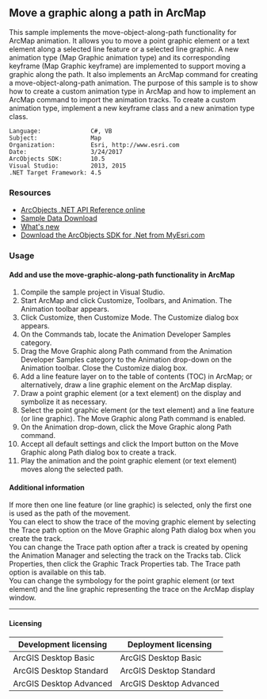 ## Move a graphic along a path in ArcMap

This sample implements the move-object-along-path functionality for ArcMap animation. It allows you to move a point graphic element or a text element along a selected line feature or a selected line graphic. A new animation type (Map Graphic animation type) and its corresponding keyframe (Map Graphic keyframe) are implemented to support moving a graphic along the path. It also implements an ArcMap command for creating a move-object-along-path animation. The purpose of this sample is to show how to create a custom animation type in ArcMap and how to implement an ArcMap command to import the animation tracks. To create a custom animation type, implement a new keyframe class and a new animation type class.   


<!-- TODO: Fill this section below with metadata about this sample-->
```
Language:              C#, VB
Subject:               Map
Organization:          Esri, http://www.esri.com
Date:                  3/24/2017
ArcObjects SDK:        10.5
Visual Studio:         2013, 2015
.NET Target Framework: 4.5
```

### Resources

* [ArcObjects .NET API Reference online](http://desktop.arcgis.com/en/arcobjects/latest/net/webframe.htm)  
* [Sample Data Download](../../releases)  
* [What's new](http://desktop.arcgis.com/en/arcobjects/latest/net/webframe.htm#05247c04-bfd9-4e36-ae09-bc6e833c3b14.htm)  
* [Download the ArcObjects SDK for .Net from MyEsri.com](https://my.esri.com/)  

### Usage
#### Add and use the move-graphic-along-path functionality in ArcMap  
1. Compile the sample project in Visual Studio.  
1. Start ArcMap and click Customize, Toolbars, and Animation. The Animation toolbar appears.  
1. Click Customize, then Customize Mode. The Customize dialog box appears.  
1. On the Commands tab, locate the Animation Developer Samples category.  
1. Drag the Move Graphic along Path command from the Animation Developer Samples category to the Animation drop-down on the Animation toolbar. Close the Customize dialog box.  
1. Add a line feature layer on to the table of contents (TOC) in ArcMap; or alternatively, draw a line graphic element on the ArcMap display.  
1. Draw a point graphic element (or a text element) on the display and symbolize it as necessary.  
1. Select the point graphic element (or the text element) and a line feature (or line graphic). The Move Graphic along Path command is enabled.  
1. On the Animation drop-down, click the Move Graphic along Path command.  
1. Accept all default settings and click the Import button on the Move Graphic along Path dialog box to create a track.  
1. Play the animation and the point graphic element (or text element) moves along the selected path.  





#### Additional information  
<div style="PADDING-RIGHT: 0in; MARGIN-TOP: 0in; PADDING-LEFT: 0in; MARGIN-BOTTOM: 0pt" xmlns="http://www.w3.org/1999/xhtml">If more then one line feature (or line graphic) is selected, only the first one is used as the path of the movement.</div>  
<div style="PADDING-RIGHT: 0in; MARGIN-TOP: 0in; PADDING-LEFT: 0in; MARGIN-BOTTOM: 0pt" xmlns="http://www.w3.org/1999/xhtml">You can elect to show the trace of the moving graphic element by selecting the Trace path option on the Move Graphic along Path dialog box when you create the track. </div>  
<div style="PADDING-RIGHT: 0in; MARGIN-TOP: 0in; PADDING-LEFT: 0in; MARGIN-BOTTOM: 0pt" xmlns="http://www.w3.org/1999/xhtml">You can change the Trace path option after a track is created by opening the Animation Manager and selecting the track on the Tracks tab. Click Properties, then click the Graphic Track Properties tab. The Trace path option is available on this tab.</div>  
<div style="PADDING-RIGHT: 0in; MARGIN-TOP: 0in; PADDING-LEFT: 0in; MARGIN-BOTTOM: 0pt" xmlns="http://www.w3.org/1999/xhtml">
  <span>You can change the symbology for the point graphic element (or text element) and the line graphic representing the trace on the ArcMap display window.</span>
</div>  




---------------------------------

#### Licensing  
| Development licensing | Deployment licensing | 
| ------------- | ------------- | 
| ArcGIS Desktop Basic | ArcGIS Desktop Basic |  
| ArcGIS Desktop Standard | ArcGIS Desktop Standard |  
| ArcGIS Desktop Advanced | ArcGIS Desktop Advanced |  


